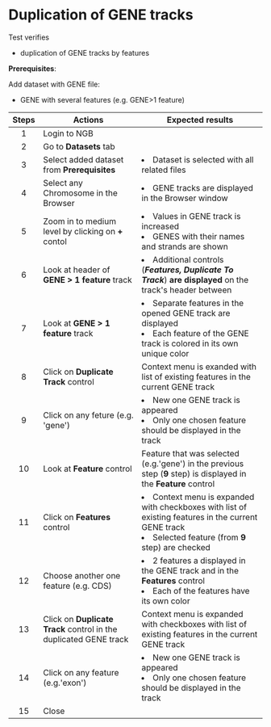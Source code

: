 # Duplication of GENE tracks 
Test verifies
 - duplication of GENE tracks by features 

**Prerequisites**:

Add dataset with GENE file:
 - GENE with several features (e.g. GENE>1 feature)


| Steps | Actions | Expected results |
| :---: | --- | --- |
| 1 | Login to NGB  | |
| 2 | Go to **Datasets** tab| |
| 3 | Select added dataset from **Prerequisites**| <li> Dataset is selected with all related files| 
| 4 | Select any Chromosome in the Browser| <li> GENE tracks are displayed in the Browser window|
| 5 | Zoom in to medium level by clicking on **+** contol| <li> Values in GENE track is increased <li> GENES with their names and strands are shown|
| 6 | Look at header of **GENE > 1 feature** track | <li> Additional controls (***Features, Duplicate To Track***) **are displayed** on the track's header between |
| 7 | Look at **GENE > 1 feature** track| <li> Separate features in the opened GENE track are displayed <li> Each feature of the GENE track is colored in its own unique color|
| 8 | Click on **Duplicate Track** control| Context menu is exanded with list of existing features in the current GENE track|
| 9 | Click on any feture (e.g. 'gene')| <li> New one GENE track is appeared <li> Only one chosen feature should be displayed in the track|  
| 10 | Look at **Feature** control | Feature that was selected (e.g.'gene') in the previous step (**9** step) is displayed in the **Feature** control|
| 11 | Click on **Features** control| <li> Context menu is expanded with checkboxes with list of existing features in the current GENE track <li> Selected feature (from **9** step) are checked | 
| 12 | Choose another one feature (e.g. CDS) | <li> 2 features a displayed in the GENE track and in the **Features** control <li> Each of the features have its own color|
| 13 | Click on **Duplicate Track** control in the duplicated GENE track| Context menu is expanded with checkboxes with list of existing features in the current GENE track |
| 14 | Click on any feature (e.g.'exon')| <li> New one GENE track is appeared <li> Only one chosen feature should be displayed in the track|
| 15 | Close 
